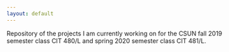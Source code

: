 ```yaml
---
layout: default
---
```




Repository of the projects I am currently working on for the CSUN fall 2019 semester class CIT 480/L and spring 2020 semester class CIT 481/L. 
